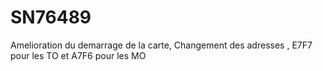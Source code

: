 # SN76489
Amelioration du demarrage de la carte, 
Changement des adresses , E7F7 pour les TO et A7F6 pour les MO
